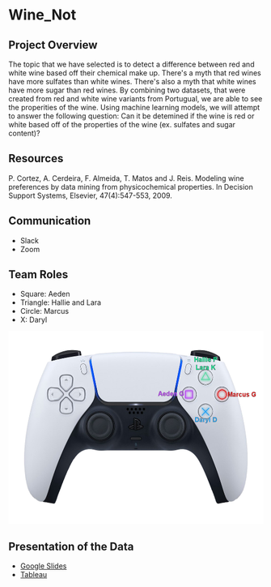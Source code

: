 # Wine_Not

## Project Overview
The topic that we have selected is to detect a difference between red and white wine based off their chemical make up. There's a myth that red wines have more sulfates than white wines. There's also a myth that white wines have more sugar than red wines. By combining two datasets, that were created from red and white wine variants from Portugual, we are able to see the properities of the wine. Using machine learning models, we will attempt to answer the following question: Can it be detemined if the wine is red or white based off of the properties of the wine (ex. sulfates and sugar content)?

## Resources
P. Cortez, A. Cerdeira, F. Almeida, T. Matos and J. Reis. Modeling wine preferences by data mining from physicochemical properties. In Decision Support Systems, Elsevier, 47(4):547-553, 2009.

## Communication
- Slack
- Zoom 

## Team Roles
- Square: Aeden
- Triangle: Hallie and Lara
- Circle: Marcus
- X: Daryl
<p align="center">
   <img src="https://github.com/AedenG/Wine_Not/blob/main/ps5_group_label.png" width="520" height="380">
</p>

## Presentation of the Data
- [Google Slides](https://docs.google.com/presentation/d/1JBao1ZdLgtQ-TbDuoW-FYv36dGSUo3bWlBLuH3_NfpA/edit?usp=sharing)
- [Tableau](https://public.tableau.com/app/profile/hallie.powell/viz/Wine_Not/)
